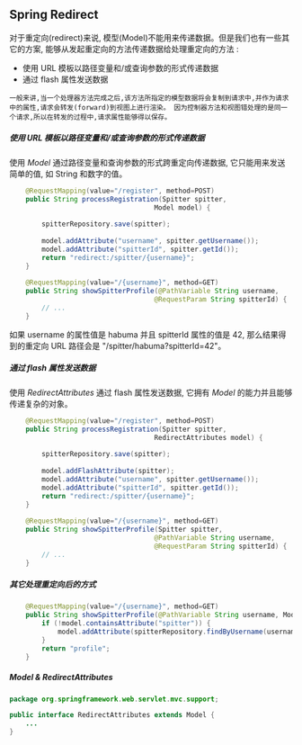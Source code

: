 Spring Redirect
--
对于重定向(redirect)来说, 模型(Model)不能用来传递数据。但是我们也有一些其它的方案, 能够从发起重定向的方法传递数据给处理重定向的方法 :
- 使用 URL 模板以路径变量和/或查询参数的形式传递数据
- 通过 flash 属性发送数据

`
   一般来讲,当一个处理器方法完成之后,该方法所指定的模型数据将会复制到请求中,并作为请求中的属性,请求会转发(forward)到视图上进行渲染。
   因为控制器方法和视图错处理的是同一个请求,所以在转发的过程中,请求属性能够得以保存。
`

##### 使用 URL 模板以路径变量和/或查询参数的形式传递数据

使用 _Model_ 通过路径变量和查询参数的形式跨重定向传递数据, 它只能用来发送简单的值, 如 String 和数字的值。

```java
    @RequestMapping(value="/register", method=POST)
    public String processRegistration(Spitter spitter, 
                                    Model model) {
        
        spitterRepository.save(spitter);
        
        model.addAttribute("username", spitter.getUsername());
        model.addAttribute("spitterId", spitter.getId());
        return "redirect:/spitter/{username}";
    }
    
    @RequestMapping(value="/{username}", method=GET)
    public String showSpitterProfile(@PathVariable String username, 
                                    @RequestParam String spitterId) {
        // ...
    }
```

如果 username 的属性值是 habuma 并且 spitterId 属性的值是 42, 那么结果得到的重定向 URL 路径会是 "/spitter/habuma?spitterId=42"。

##### 通过 flash 属性发送数据

使用 _RedirectAttributes_ 通过 flash 属性发送数据, 它拥有 _Model_ 的能力并且能够传递复杂的对象。

```java
    @RequestMapping(value="/register", method=POST)
    public String processRegistration(Spitter spitter,
                                    RedirectAttributes model) {
        
        spitterRepository.save(spitter);
        
        model.addFlashAttribute(spitter);
        model.addAttribute("username", spitter.getUsername());
        model.addAttribute("spitterId", spitter.getId());
        return "redirect:/spitter/{username}";
    }
    
    @RequestMapping(value="/{username}", method=GET)
    public String showSpitterProfile(Spitter spitter, 
                                    @PathVariable String username,
                                    @RequestParam String spitterId) {
        // ...
    }
```

##### 其它处理重定向后的方式 

```java
    @RequestMapping(value="/{username}", method=GET)
    public String showSpitterProfile(@PathVariable String username, Model model) {
        if (!model.containsAttribute("spitter")) {
            model.addAttribute(spitterRepository.findByUsername(username));
        }
        return "profile";
    }
```

##### Model & RedirectAttributes

```java
package org.springframework.web.servlet.mvc.support;

public interface RedirectAttributes extends Model {
    ...
}
```